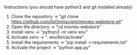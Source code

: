 Instructions (you should have python3 and git installed already)

1. Clone the repository -> "git clone https://github.com/itsOmniscient/movies-webstore.git"
2. Open the directory -> "cd movies-webstore"
3. Install venv -> "python3 -m venv env"
4. Activate venv -> ". env/bin/activate"
5. Install the requirements -> "pip install -r requirements.txt"
6. Activate the project -> "python app.py"
